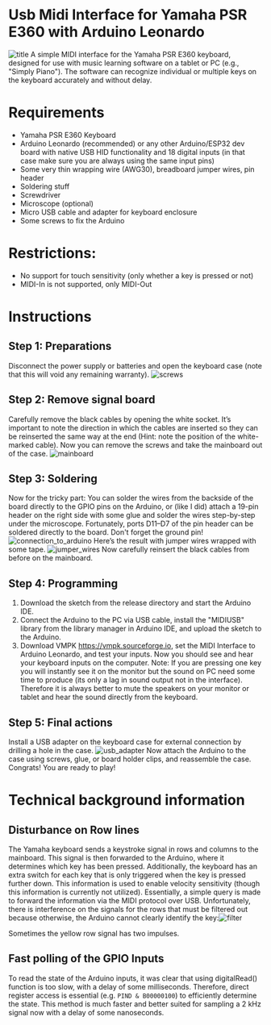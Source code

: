 # Usb Midi Interface for Yamaha PSR E360 with Arduino Leonardo
![title](https://github.com/user-attachments/assets/5e19b155-ed9c-4c62-a946-06533dfe7f22)
A simple MIDI interface for the Yamaha PSR E360 keyboard, designed for use with music learning software on a tablet or PC (e.g., "Simply Piano"). The software can recognize individual or multiple keys on the keyboard accurately and without delay.

# Requirements
* Yamaha PSR E360 Keyboard
* Arduino Leonardo (recommended) or any other Arduino/ESP32 dev board with native USB HID functionality and 18 digital inputs (in that case make sure you are always using the same input pins)
* Some very thin wrapping wire (AWG30), breadboard jumper wires, pin header
* Soldering stuff
* Screwdriver
* Microscope (optional)
* Micro USB cable and adapter for keyboard enclosure
* Some screws to fix the Arduino

# Restrictions:
* No support for touch sensitivity (only whether a key is pressed or not)
* MIDI-In is not supported, only MIDI-Out

# Instructions
## Step 1: Preparations
Disconnect the power supply or batteries and open the keyboard case (note that this will void any remaining warranty). ![screws](https://github.com/user-attachments/assets/bbcd0ccd-3c16-4224-841f-c1229925b69e)

## Step 2: Remove signal board
Carefully remove the black cables by opening the white socket. It’s important to note the direction in which the cables are inserted so they can be reinserted the same way at the end (Hint: note the position of the white-marked cable). Now you can remove the screws and take the mainboard out of the case.  ![mainboard](https://github.com/user-attachments/assets/5ffe689c-2cd0-464d-83ab-ce3d05781627)

## Step 3: Soldering
Now for the tricky part: You can solder the wires from the backside of the board directly to the GPIO pins on the Arduino, or (like I did) attach a 19-pin header on the right side with some glue and solder the wires step-by-step under the microscope. Fortunately, ports D11–D7 of the pin header can be soldered directly to the board. Don't forget the ground pin! ![connection_to_arduino](https://github.com/user-attachments/assets/76da28b1-f90a-4575-976f-b60961070ddb)
Here’s the result with jumper wires wrapped with some tape. ![jumper_wires](https://github.com/user-attachments/assets/0a221dd5-db40-4e67-966b-9aded31f5ab2)
Now carefully reinsert the black cables from before on the mainboard.

## Step 4: Programming 
1. Download the sketch from the release directory and start the Arduino IDE.
2. Connect the Arduino to the PC via USB cable, install the "MIDIUSB" library from the library manager in Arduino IDE, and upload the sketch to the Arduino.
3. Download VMPK https://vmpk.sourceforge.io, set the MIDI Interface to Arduino Leonardo, and test your inputs. Now you should see and hear your keyboard inputs on the computer. Note: If you are pressing one key you will instantly see it on the monitor but the sound on PC need some time to produce (its only a lag in sound output not in the interface). Therefore it is always better to mute the speakers on your monitor or tablet and hear the sound directly from the keyboard.

## Step 5: Final actions
Install a USB adapter on the keyboard case for external connection by drilling a hole in the case.  ![usb_adapter](https://github.com/user-attachments/assets/a71c92b3-18c8-4a13-b470-ad198eb77fa7) Now attach the Arduino to the case using screws, glue, or board holder clips, and reassemble the case. Congrats! You are ready to play!

# Technical background information

## Disturbance on Row lines

The Yamaha keyboard sends a keystroke signal in rows and columns to the mainboard. This signal is then forwarded to the Arduino, where it determines which key has been pressed. Additionally, the keyboard has an extra switch for each key that is only triggered when the key is pressed further down. This information is used to enable velocity sensitivity (though this information is currently not utilized). Essentially, a simple query is made to forward the information via the MIDI protocol over USB. Unfortunately, there is interference on the signals for the rows that must be filtered out because otherwise, the Arduino cannot clearly identify the key:![filter](https://github.com/user-attachments/assets/7516936b-1a3a-4605-a4fe-ddfbf5e1219d)

Sometimes the yellow row signal has two impulses.

## Fast polling of the GPIO Inputs

To read the state of the Arduino inputs, it was clear that using digitalRead() function is too slow, with a delay of some milliseconds. Therefore, direct register access is essential (e.g. `PIND & B00000100`) to efficiently determine the state. This method is much faster and better suited for sampling a 2 kHz signal now with a delay of some nanoseconds.
